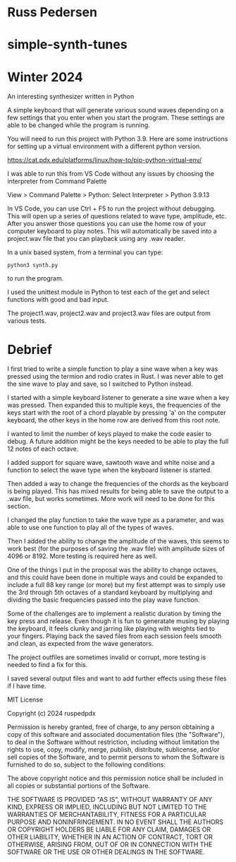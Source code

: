 # Russ Pedersen
# simple-synth-tunes
# Winter 2024
An interesting synthesizer written in Python

A simple keyboard that will generate various sound waves depending on a few settings
that you enter when you start the program. These settings are able to be changed while the 
program is running.

You will need to run this project with Python 3.9. Here are some instructions 
for setting up a virtual environment with a different python version.

https://cat.pdx.edu/platforms/linux/how-to/pip-python-virtual-env/

I was able to run this from VS Code without any issues by choosing the interpreter
from Command Palette

View > Command Palette > Python: Select Interpreter > Python 3.9.13

In VS Code, you can use Ctrl + F5 to run the project without debugging. This will open up 
a series of questions related to wave type, amplitude, etc. After you answer those questions
you can use the home row of your computer keyboard to play notes. This will automatically be saved
into a project.wav file that you can playback using any .wav reader.

In a unix based system, from a terminal you can type:

`python3 synth.py` 

to run the program.

I used the unittest module in Python to test each of the get and select functions with 
good and bad input.

The project1.wav, project2.wav and project3.wav files are output from various tests.

# Debrief

I first tried to write a simple function to play a sine wave when a key was pressed using 
the termion and rodio crates in Rust. I was never able to get the sine wave to play and save, 
so I switched to Python instead.

I started with a simple keyboard listener to generate a sine wave when a key was pressed.
Then expanded this to multiple keys, the frequencies of the keys start with the root of a chord
playable by pressing 'a' on the computer keyboard, the other keys in the home row are derived from
this root note.

I wanted to limit the number of keys played to make the code easier to debug. A future addition
might be the keys needed to be able to play the full 12 notes of each octave.

I added support for square wave, sawtooth wave and white noise and a function to select the
wave type when the keyboard listener is started.

Then added a way to change the frequencies of the chords as the keyboard is being played.
This has mixed results for being able to save the output to a .wav file, but works sometimes.
More work will need to be done for this section.

I changed the play function to take the wave type as a parameter, and was able to use one
function to play all of the types of waves. 

Then I added the ability to change the amplitude of the waves, this seems to work best (for the 
purposes of saving the .wav file) with amplitude sizes of 4096 or 8192. More testing is required
here as well.

One of the things I put in the proposal was the ability to change octaves, and this could have been 
done in multiple ways and could be expanded to include a full 88 key range (or more) but my 
first attempt was to simply use the 3rd through 5th octaves of a standard keyboard by multiplying
and dividing the basic frequencies passed into the play wave function.

Some of the challenges are to implement a realistic duration by timing the key press and release.
Even though it is fun to generatate musing by playing the keyboard, it feels clunky and jarring like
playing with weights tied to your fingers. Playing back the saved files from each session feels
smooth and clean, as expected from the wave generators.

The project outfiles are sometimes invalid or corrupt, more testing is needed to find a fix for this.

I saved several output files and want to add further effects using these files if I have time.


MIT License

Copyright (c) 2024 ruspedpdx

Permission is hereby granted, free of charge, to any person obtaining a copy
of this software and associated documentation files (the "Software"), to deal
in the Software without restriction, including without limitation the rights
to use, copy, modify, merge, publish, distribute, sublicense, and/or sell
copies of the Software, and to permit persons to whom the Software is
furnished to do so, subject to the following conditions:

The above copyright notice and this permission notice shall be included in all
copies or substantial portions of the Software.

THE SOFTWARE IS PROVIDED "AS IS", WITHOUT WARRANTY OF ANY KIND, EXPRESS OR
IMPLIED, INCLUDING BUT NOT LIMITED TO THE WARRANTIES OF MERCHANTABILITY,
FITNESS FOR A PARTICULAR PURPOSE AND NONINFRINGEMENT. IN NO EVENT SHALL THE
AUTHORS OR COPYRIGHT HOLDERS BE LIABLE FOR ANY CLAIM, DAMAGES OR OTHER
LIABILITY, WHETHER IN AN ACTION OF CONTRACT, TORT OR OTHERWISE, ARISING FROM,
OUT OF OR IN CONNECTION WITH THE SOFTWARE OR THE USE OR OTHER DEALINGS IN THE
SOFTWARE.